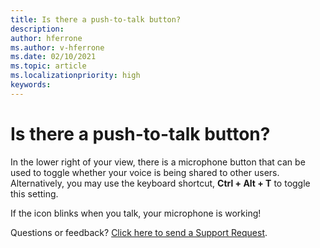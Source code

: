 ```yaml
---
title: Is there a push-to-talk button?
description: 
author: hferrone
ms.author: v-hferrone
ms.date: 02/10/2021
ms.topic: article
ms.localizationpriority: high
keywords: 
---
```


# Is there a push-to-talk button?

In the lower right of your view, there is a microphone button that can be used to toggle whether your voice is being shared to other users. Alternatively, you may use the keyboard shortcut, **Ctrl + Alt + T** to toggle this setting. 
 
If the icon blinks when you talk, your microphone is working!
 
Questions or feedback? [Click here to send a Support Request](https://help.altvr.com/hc/requests/new).